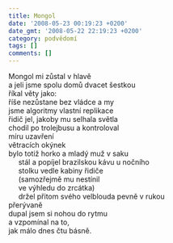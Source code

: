 ```yaml
---
title: Mongol
date: '2008-05-23 00:19:23 +0200'
date_gmt: '2008-05-22 22:19:23 +0200'
category: podvědomí
tags: []
comments: []
---
```

<p>Mongol mi zůstal v hlavě<br />
a jeli jsme spolu domů dvacet šestkou<br />
říkal věty jako:<br />
říše nezůstane bez vládce a my<br />
jsme algoritmy vlastní replikace<br />
řidič jel, jakoby mu selhala světla<br />
chodil po trolejbusu a kontroloval<br />
míru uzavření<br />
větracích okýnek<br />
bylo totiž horko a mladý muž v saku<br />
&nbsp;&nbsp;&nbsp;&nbsp;&nbsp;stál a popíjel brazilskou kávu u nočního<br />
&nbsp;&nbsp;&nbsp;&nbsp;&nbsp;stolku vedle kabiny řidiče<br />
&nbsp;&nbsp;&nbsp;&nbsp;&nbsp;(samozřejmě mu nestínil<br />
&nbsp;&nbsp;&nbsp;&nbsp;&nbsp;ve výhledu do zrcátka)<br />
&nbsp;&nbsp;&nbsp;&nbsp;&nbsp;držel přitom svého velblouda pevně v rukou<br />
přerývaně<br />
dupal jsem si nohou do rytmu<br />
a vzpomínal na to,<br />
jak málo dnes čtu básně.</p>
